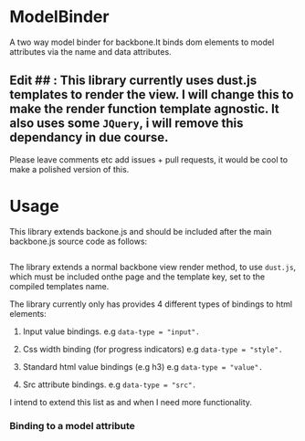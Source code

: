 ModelBinder
===========

A two way model binder for backbone.It binds dom elements to model attributes via the name and data attributes.

## Edit ## : This library currently uses dust.js templates to render the view. I will change this to make the render function template agnostic. It also uses some `JQuery`, i will remove this dependancy in due course.

Please leave comments etc add issues + pull requests, it would be cool to make a polished version of this.

Usage
=====

This library extends backone.js and should be included after the main backbone.js source code as follows:

  ```<script type="text/javascript" src ="../pathto/modelbinder.js"></script>
  ```

The library extends  a normal backbone view render method, to use `dust.js`, which must be included onthe page and the template key, set to the compiled templates name.

The library currently only has provides 4 different types of bindings to html elements:

1. Input value bindings. e.g `data-type = "input".`

2. Css width binding (for progress indicators) e.g `data-type = "style".`

3. Standard html value bindings (e.g h3) e.g `data-type = "value".`

4. Src attribute bindings. e.g `data-type = "src".`

I intend to extend this list as and when I need more functionality.

### Binding to a model attribute ###

  ```<div id="someid" class="someclass" name="attribute" data-type ="value">{initial value}</div>
  ```
